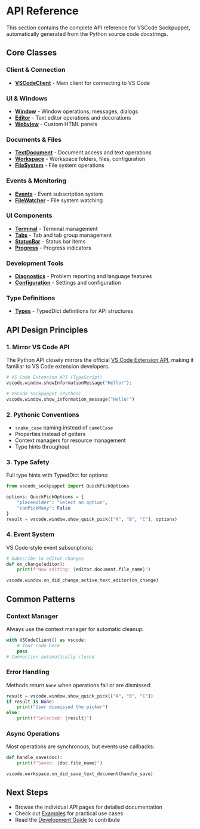 # API Reference

This section contains the complete API reference for VSCode Sockpuppet, automatically generated from the Python source code docstrings.

## Core Classes

### Client & Connection
- **[VSCodeClient](client.md)** - Main client for connecting to VS Code

### UI & Windows
- **[Window](window.md)** - Window operations, messages, dialogs
- **[Editor](editor.md)** - Text editor operations and decorations
- **[Webview](webview.md)** - Custom HTML panels

### Documents & Files
- **[TextDocument](document.md)** - Document access and text operations
- **[Workspace](workspace.md)** - Workspace folders, files, configuration
- **[FileSystem](filesystem.md)** - File system operations

### Events & Monitoring
- **[Events](events.md)** - Event subscription system
- **[FileWatcher](filewatcher.md)** - File system watching

### UI Components
- **[Terminal](terminal.md)** - Terminal management
- **[Tabs](tabs.md)** - Tab and tab group management
- **[StatusBar](statusbar.md)** - Status bar items
- **[Progress](progress.md)** - Progress indicators

### Development Tools
- **[Diagnostics](diagnostics.md)** - Problem reporting and language features
- **[Configuration](configuration.md)** - Settings and configuration

### Type Definitions
- **[Types](types.md)** - TypedDict definitions for API structures

## API Design Principles

### 1. **Mirror VS Code API**
The Python API closely mirrors the official [VS Code Extension API](https://code.visualstudio.com/api/references/vscode-api), making it familiar to VS Code extension developers.

```python
# VS Code Extension API (TypeScript)
vscode.window.showInformationMessage("Hello!");

# VSCode Sockpuppet (Python) 
vscode.window.show_information_message("Hello!")
```

### 2. **Pythonic Conventions**
- `snake_case` naming instead of `camelCase`
- Properties instead of getters
- Context managers for resource management
- Type hints throughout

### 3. **Type Safety**
Full type hints with TypedDict for options:

```python
from vscode_sockpuppet import QuickPickOptions

options: QuickPickOptions = {
    "placeHolder": "Select an option",
    "canPickMany": False
}
result = vscode.window.show_quick_pick(["A", "B", "C"], options)
```

### 4. **Event System**
VS Code-style event subscriptions:

```python
# Subscribe to editor changes
def on_change(editor):
    print(f"Now editing: {editor.document.file_name}")

vscode.window.on_did_change_active_text_editor(on_change)
```

## Common Patterns

### Context Manager
Always use the context manager for automatic cleanup:

```python
with VSCodeClient() as vscode:
    # Your code here
    pass
# Connection automatically closed
```

### Error Handling
Methods return `None` when operations fail or are dismissed:

```python
result = vscode.window.show_quick_pick(["A", "B", "C"])
if result is None:
    print("User dismissed the picker")
else:
    print(f"Selected: {result}")
```

### Async Operations
Most operations are synchronous, but events use callbacks:

```python
def handle_save(doc):
    print(f"Saved: {doc.file_name}")

vscode.workspace.on_did_save_text_document(handle_save)
```

## Next Steps

- Browse the individual API pages for detailed documentation
- Check out [Examples](../getting-started/examples.md) for practical use cases
- Read the [Development Guide](../guides/development.md) to contribute
